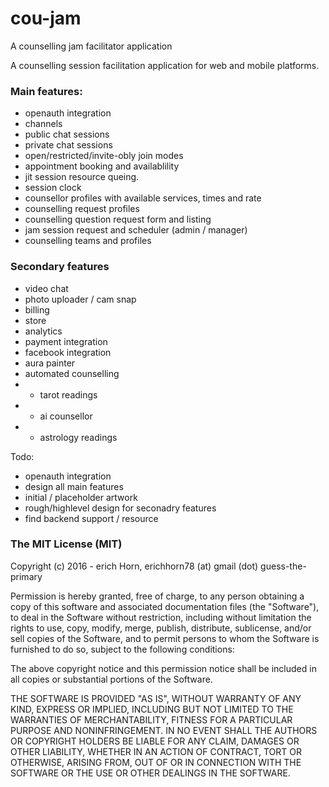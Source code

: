 # cou-jam
A counselling jam facilitator application

A counselling session facilitation application for web and mobile platforms.

### Main features:
+ openauth integration
+ channels
+ public chat sessions
+ private chat sessions
+ open/restricted/invite-obly join modes
+ appointment booking and availablility
+ jit session resource queing.
+ session clock
+ counsellor profiles with available services, times and rate
+ counselling request profiles
+ counselling question request form and listing
+ jam session request and scheduler (admin / manager)
+ counselling teams and profiles

### Secondary features
+ video chat
+ photo uploader / cam snap
+ billing
+ store
+ analytics
+ payment integration
+ facebook integration
+ aura painter
+ automated counselling
+ + tarot readings
+ + ai counsellor
+ + astrology readings

Todo:
+ openauth integration
+ design all main features
+ initial / placeholder artwork
+ rough/highlevel design for seconadry features
+ find backend support / resource


### The MIT License (MIT)
Copyright (c) 2016 - erich Horn, erichhorn78 (at) gmail (dot) guess-the-primary

Permission is hereby granted, free of charge, to any person obtaining a copy of this software and associated documentation files (the "Software"), to deal in the Software without restriction, including without limitation the rights to use, copy, modify, merge, publish, distribute, sublicense, and/or sell copies of the Software, and to permit persons to whom the Software is furnished to do so, subject to the following conditions:

The above copyright notice and this permission notice shall be included in all copies or substantial portions of the Software.

THE SOFTWARE IS PROVIDED "AS IS", WITHOUT WARRANTY OF ANY KIND, EXPRESS OR IMPLIED, INCLUDING BUT NOT LIMITED TO THE WARRANTIES OF MERCHANTABILITY, FITNESS FOR A PARTICULAR PURPOSE AND NONINFRINGEMENT. IN NO EVENT SHALL THE AUTHORS OR COPYRIGHT HOLDERS BE LIABLE FOR ANY CLAIM, DAMAGES OR OTHER LIABILITY, WHETHER IN AN ACTION OF CONTRACT, TORT OR OTHERWISE, ARISING FROM, OUT OF OR IN CONNECTION WITH THE SOFTWARE OR THE USE OR OTHER DEALINGS IN THE SOFTWARE.
